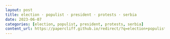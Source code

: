 ```yaml
---
layout: post
title: election · populist · president · protests · serbia
date: 2023-06-07
categories: [election, populist, president, protests, serbia]
content_url: https://papercliff.github.io/redirect/?q=election+populist+president+protests+serbia&tbs=cdr:1,cd_min:6/6/2023,cd_max:6/8/2023
---
```

